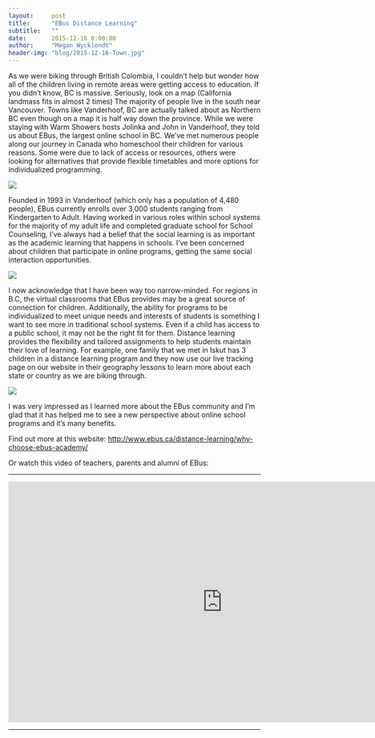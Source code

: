 ```yaml
---
layout:     post
title:      "EBus Distance Learning"
subtitle:   ""
date:       2015-12-16 8:00:00
author:     "Megan Wycklendt"
header-img: "blog/2015-12-16-Town.jpg"
---
```

 As we were biking through British Colombia, I couldn’t help but wonder how all of the children living in remote areas were getting access to education. If you didn’t know, BC is massive. Seriously, look on a map (California landmass fits in almost 2 times) The majority of people live in the south near Vancouver. Towns like Vanderhoof, BC are actually talked about as Northern BC even though on a map it is half way down the province. While we were staying with Warm Showers hosts Jolinka and John
 in Vanderhoof, they told us about EBus, the largest online school in BC. We’ve met numerous people along our journey in Canada who homeschool their children for various reasons. Some were due to lack of access or resources, others were looking for alternatives that provide flexible timetables and more options for individualized programming.

<img class="img-responsive center-block" src ="{{ site.url }}/blog/2015-12-16-BUS.jpg"/>

 Founded in 1993 in Vanderhoof (which only has a population of 4,480 people), EBus currently enrolls over 3,000 students ranging from Kindergarten to Adult. Having worked in various roles within school systems for the majority of my adult life and completed graduate school for School Counseling, I’ve always had a belief that the social learning is as important as the academic learning that happens in schools. I’ve been concerned about children that participate in online programs, getting the
 same social interaction opportunities.

<img class="img-responsive center-block" src ="{{ site.url }}/blog/2015-12-16-Town.jpg"/>

 I now acknowledge that I have been way too narrow-minded. For regions in B.C, the virtual classrooms that EBus provides may be a great source of connection for children. Additionally, the ability for programs to be individualized to meet unique needs and interests of students is something I want to see more in traditional school systems. Even if a child has access to a public school, it may not be the right fit for them. Distance learning provides the flexibility and tailored assignments to
 help students maintain their love of learning. For example, one family that we met in Iskut has 3 children in a distance learning program and they now use our live tracking page on our website in their geography lessons to learn more about each state or country as we are biking through.

<img class="img-responsive center-block" src ="{{ site.url }}/blog/2015-12-16-BC.gif"/>

 I was very impressed as I learned more about the EBus community and I’m glad that it has helped me to see a new perspective about online school programs and it’s many benefits.

 Find out more at this website: <a href="http://www.ebus.ca/distance-learning/why-choose-ebus-academy/">http://www.ebus.ca/distance-learning/why-choose-ebus-academy/</a>

 Or watch this video of teachers, parents and alumni of EBus:

<hr>
<iframe width="854" height="480" src="https://www.youtube.com/embed/po-pAkDCQVo" frameborder="0" allowfullscreen></iframe>
<hr>
